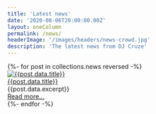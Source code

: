 ```yaml
---
title: 'Latest news'
date: '2020-08-06T20:00:00.00Z'
layout: oneColumn
permalink: /news/
headerImage: '/images/headers/news-crowd.jpg'
description: 'The latest news from DJ Cruze'
---
```


<div class="w-full">
{%- for post in collections.news reversed -%}

<article class="w-100 flex flex-wrap items-start pv2">
    <div class="w-100 w-40-ns">
        <a class="link dim" href="{{post.url}}">
            <img class="shadow-md rounded-md" src="{{post.data.headerImage}}" title="{{post.data.title}}">
        </a>
    </div>
    <div class="w-100 w-60-ns pa0 pl3-m pl4-l">
        <a class="f4 f3-ns fw7 ttu link near-black underline-hover" href="{{post.url}}">{{post.data.title}}</a>
        <div class="f4 f4-ns grey lh-copy">{{post.data.excerpt}}</div>
        <div class="f4 f4-ns grey lh-copy">
            <a class="f5 f4-ns fw6 ttu link near-black underline-hover" href="{{post.url}}">
                <i class="fa fa-arrow-right dib navy"></i> Read more...
            </a>
        </div>
    </div>
</article>
{%- endfor -%}
</div>
